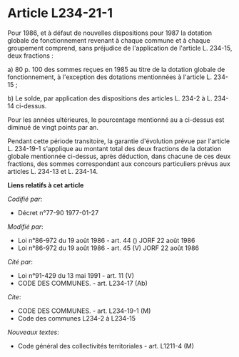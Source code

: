 # Article L234-21-1

Pour 1986, et à défaut de nouvelles dispositions pour 1987 la dotation globale de fonctionnement revenant à chaque commune et
à chaque groupement comprend, sans préjudice de l'application de l'article L. 234-15, deux fractions :

a) 80 p. 100 des sommes reçues en 1985 au titre de la dotation globale de fonctionnement, à l'exception des dotations
mentionnées à l'article L. 234-15 ;

b) Le solde, par application des dispositions des articles L. 234-2 à L. 234-14 ci-dessus.

Pour les années ultérieures, le pourcentage mentionné au a ci-dessus est diminué de vingt points par an.

Pendant cette période transitoire, la garantie d'évolution prévue par l'article L. 234-19-1 s'applique au montant total des
deux fractions de la dotation globale mentionnée ci-dessus, après déduction, dans chacune de ces deux fractions, des sommes
correspondant aux concours particuliers prévus aux articles L. 234-13 et L. 234-14.

**Liens relatifs à cet article**

_Codifié par_:

  - Décret n°77-90 1977-01-27

_Modifié par_:

  - Loi n°86-972 du 19 août 1986 - art. 44 () JORF 22 août 1986
  - Loi n°86-972 du 19 août 1986 - art. 45 (V) JORF 22 août 1986

_Cité par_:

  - Loi n°91-429 du 13 mai 1991 - art. 11 (V)
  - CODE DES COMMUNES. - art. L234-17 (Ab)

_Cite_:

  - CODE DES COMMUNES. - art. L234-19-1 (M)
  - Code des communes L234-2 à L234-15

_Nouveaux textes_:

  - Code général des collectivités territoriales - art. L1211-4 (M)
